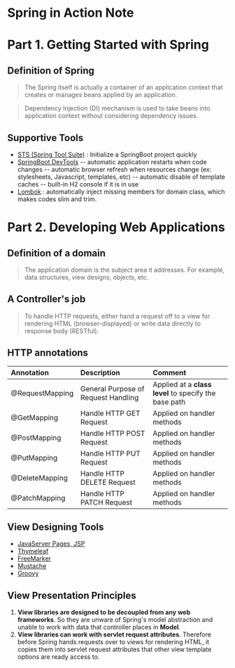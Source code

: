 # Spring in Action Note

# Part 1. Getting Started with Spring

## Definition of Spring
> The Spring itself is actually a container of an application context that creates or manages beans applied by an application. 

> Dependency Injection (DI) mechanism is used to take beans into application context without considering dependency issues.

## Supportive Tools
 - [STS (Spring Tool Suite)](https://spring.io/tools) : Initialize a SpringBoot project quickly
 - [SpringBoot DevTools](https://www.baeldung.com/spring-boot-devtools)
 -- automatic application restarts when code changes
 -- automatic browser refresh when resources change (ex: stylesheets, Javascript, templates, etc)
 -- automatic disable of template caches
 -- built-in H2 console if it is in use
 - [Lombok](https://projectlombok.org/) : automatically inject missing members for domain class, which makes codes slim and trim. 
 
# Part 2. Developing Web Applications

## Definition of a domain
> The application domain is the subject area it addresses. For example, data structures, view designs, objects, etc.

## A Controller's job
> To handle HTTP requests, either hand a request off to a view for rendering HTML (browser-displayed) or write data directly to response body (RESTful).

## HTTP annotations
| Annotation | Description | Comment |
| :------------ |:-------------|:-----|
| @RequestMapping | General Purpose of Request Handling | Applied at a <b>class level</b> to specify the base path |
| @GetMapping | Handle HTTP GET Request | Applied on handler methods |
| @PostMapping | Handle HTTP POST Request | Applied on handler methods |
| @PutMapping | Handle HTTP PUT Request | Applied on handler methods |
| @DeleteMapping | Handle HTTP DELETE Request | Applied on handler methods |
| @PatchMapping | Handle HTTP PATCH Request | Applied on handler methods ||

## View Designing Tools
- [JavaServer Pages, JSP](https://www.oracle.com/java/technologies/jspt.html)
- [Thymeleaf](https://www.thymeleaf.org/)
- [FreeMarker](https://freemarker.apache.org/)
- [Mustache](https://mustache.github.io/)
- [Groovy](https://docs.groovy-lang.org/docs/next/html/documentation/template-engines.html#_introduction)

## View Presentation Principles
1. <b>View libraries are designed to be decoupled from any web frameworks</b>. So they are unware of Spring's model abstraction and unable to work with data that controller places in <b>Model</b>.
2. <b>View libraries can work with servlet request attributes</b>. Therefore before Spring hands requests over to views for rendering HTML, it copies them into servlet request attributes that other view template options are ready access to.
